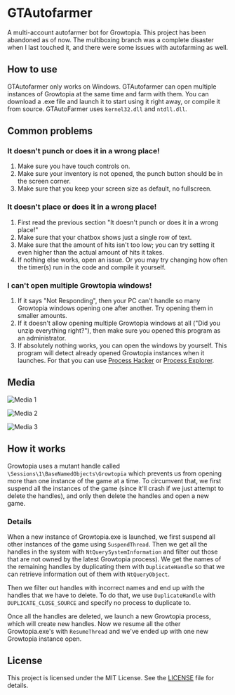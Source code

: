 # GTAutofarmer

A multi-account autofarmer bot for Growtopia. This project has been abandoned as of now. The multiboxing branch was a complete disaster when I last touched it, and there were some issues with autofarming as well.

## How to use

GTAutofarmer only works on Windows.
GTAutofarmer can open multiple instances of Growtopia at the same time and farm with them.
You can download a .exe file and launch it to start using it right away, or compile it from source.
GTAutoFarmer uses `kernel32.dll` and `ntdll.dll`.

## Common problems

### It doesn't punch or does it in a wrong place!

1. Make sure you have touch controls on.
2. Make sure your inventory is not opened, the punch button should be in the screen corner.
3. Make sure that you keep your screen size as default, no fullscreen.

### It doesn't place or does it in a wrong place!

1. First read the previous section "It doesn't punch or does it in a wrong place!"
2. Make sure that your chatbox shows just a single row of text.
3. Make sure that the amount of hits isn't too low; you can try setting it even higher than the actual amount of hits it takes.
4. If nothing else works, open an issue. Or you may try changing how often the timer(s) run in the code and compile it yourself.

### I can't open multiple Growtopia windows!

1. If it says "Not Responding", then your PC can't handle so many Growtopia windows opening one after another. Try opening them in smaller amounts.
2. If it doesn't allow opening multiple Growtopia windows at all ("Did you unzip everything right?"), then make sure you opened this program as an administrator.
3. If absolutely nothing works, you can open the windows by yourself. This program will detect already opened Growtopia instances when it launches. For that you can use [Process Hacker](https://github.com/processhacker/processhacker) or [Process Explorer](https://docs.microsoft.com/en-us/sysinternals/downloads/process-explorer).

## Media

![Media 1](https://i.imgur.com/0EBYzzL.gif)

![Media 2](https://i.imgur.com/MEk6s9u.gif)

![Media 3](https://i.imgur.com/F2BlVzH.png)

## How it works

Growtopia uses a mutant handle called `\Sessions\1\BaseNamedObjects\Growtopia` which prevents us from opening more than one instance of the game at a time. To circumvent that, we first suspend all the instances of the game (since it'll crash if we just attempt to delete the handles), and only then delete the handles and open a new game.

### Details

When a new instance of Growtopia.exe is launched, we first suspend all other instances of the game using `SuspendThread`.
Then we get all the handles in the system with `NtQuerySystemInformation` and filter out those that are not owned by the latest Growtopia process). We get the names of the remaining handles by duplicating them with `DuplicateHandle` so that we can retrieve information out of them with `NtQueryObject`. 

Then we filter out handles with incorrect names and end up with the handles that we have to delete. 
To do that, we use `DuplicateHandle` with `DUPLICATE_CLOSE_SOURCE` and specify no process to duplicate to.

Once all the handles are deleted, we launch a new Growtopia process, which will create new handles. Now we resume all the other
Growtopia.exe's with `ResumeThread` and we've ended up with one new Growtopia instance open.

## License

This project is licensed under the MIT License. See the [LICENSE](LICENSE) file for details.
